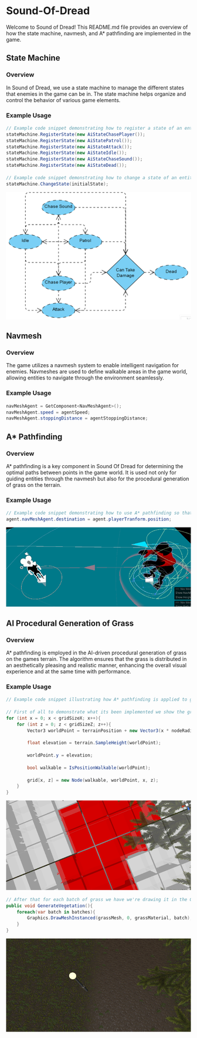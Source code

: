 # Sound-Of-Dread

Welcome to Sound of Dread! This README.md file provides an overview of how the state machine, navmesh, and A* pathfinding are implemented in the game.

## State Machine

### Overview

In Sound of Dread, we use a state machine to manage the different states that enemies in the game can be in. The state machine helps organize and control the behavior of various game elements.

### Example Usage

```csharp
// Example code snippet demonstrating how to register a state of an entity
stateMachine.RegisterState(new AiStateChasePlayer());
stateMachine.RegisterState(new AiStatePatrol());
stateMachine.RegisterState(new AiStateAttack());
stateMachine.RegisterState(new AiStateIdle());
stateMachine.RegisterState(new AiStateChaseSound());
stateMachine.RegisterState(new AiStateDead());

// Example code snippet demonstrating how to change a state of an entity
stateMachine.ChangeState(initialState);
```

![Diagram](./ReadmeAssets/StateMachineDiagram.png)

## Navmesh

### Overview

The game utilizes a navmesh system to enable intelligent navigation for enemies. Navmeshes are used to define walkable areas in the game world, allowing entities to navigate through the environment seamlessly.

### Example Usage

```csharp
navMeshAgent = GetComponent<NavMeshAgent>();
navMeshAgent.speed = agentSpeed;
navMeshAgent.stoppingDistance = agentStoppingDistance;
```

## A* Pathfinding

### Overview

A* pathfinding is a key component in Sound Of Dread for determining the optimal paths between points in the game world. It is used not only for guiding entities through the navmesh but also for the procedural generation of grass on the terrain.

### Example Usage

```csharp
// Example code snippet demonstrating how to use A* pathfinding so that the enemy uses it to go to the player location. In this case to follow him
agent.navMeshAgent.destination = agent.playerTranform.position;
```
![Pathfinding](./ReadmeAssets/PathfindingEnemy.png)

## AI Procedural Generation of Grass

### Overview

A* pathfinding is employed in the AI-driven procedural generation of grass on the games terrain. The algorithm ensures that the grass is distributed in an aesthetically pleasing and realistic manner, enhancing the overall visual experience and at the same time with performance.

### Example Usage

```csharp
// Example code snippet illustrating how A* pathfinding is applied to generate grass on the terrain

// First of all to demonstrate what its been implemented we show the grid where the grass is being generated and where it will be spawned or not
for (int x = 0; x < gridSizeX; x++){
    for (int z = 0; z < gridSizeZ; z++){
        Vector3 worldPoint = terrainPosition + new Vector3(x * nodeRadius * 2 + nodeRadius, 0, z * nodeRadius * 2 + nodeRadius);

        float elevation = terrain.SampleHeight(worldPoint);

        worldPoint.y = elevation;

        bool walkable = IsPositionWalkable(worldPoint); 

        grid[x, z] = new Node(walkable, worldPoint, x, z);
    }
}
```
![ProceduralGeneration](./ReadmeAssets/AIProceduralGeneration.png)

```csharp
// After that for each batch of grass we have we're drawing it in the GPU first so it will be faster otherwise spawning just prefabs will make the game run slower
public void GenerateVegetation(){
    foreach(var batch in batches){
        Graphics.DrawMeshInstanced(grassMesh, 0, grassMaterial, batch);
    }
}
```
![GeneratedGrass](./ReadmeAssets/AIProceduralGeneration2.png)
